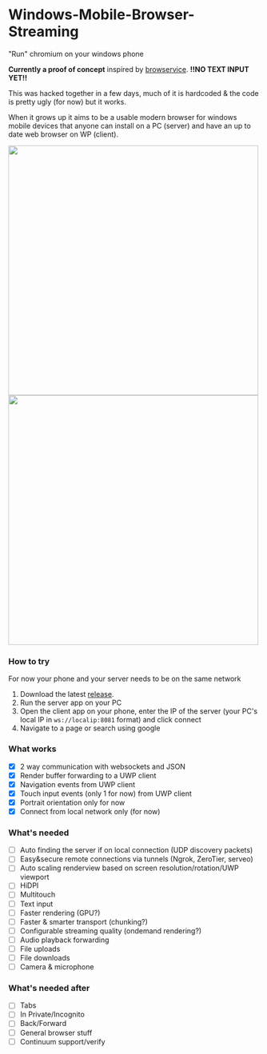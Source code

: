 # Windows-Mobile-Browser-Streaming
"Run" chromium on your windows phone

**Currently a proof of concept** inspired by [browservice](https://github.com/ttalvitie/browservice).
**!!NO TEXT INPUT YET!!**

This was hacked together in a few days, much of it is hardcoded & the code is pretty ugly (for now) but it works.

When it grows up it aims to be a usable modern browser for windows mobile devices that anyone can install on a PC (server) and have an up to date web browser on WP (client).

<img src="https://user-images.githubusercontent.com/1968543/235461724-d328459b-881c-4540-a086-4824e0c3aa1f.JPEG" height="500"><img src="https://user-images.githubusercontent.com/1968543/235461704-9f9ded26-ac71-4f79-9641-31fd9460d9ea.jpg" height="500">

### How to try
For now your phone and your server needs to be on the same network

1. Download the latest [release](https://github.com/PreyK/Windows-Mobile-Browser-Streaming/releases). 
2. Run the server app on your PC
3. Open the client app on your phone, enter the IP of the server (your PC's local IP in `ws://localip:8081` format) and click connect
4. Navigate to a page or search using google



### What works
- [x] 2 way communication with websockets and JSON
- [x] Render buffer forwarding to a UWP client
- [x] Navigation events from UWP client
- [x] Touch input events (only 1 for now) from UWP client
- [X] Portrait orientation only for now
- [X] Connect from local network only (for now)

### What's needed
- [ ] Auto finding the server if on local connection (UDP discovery packets)
- [ ] Easy&secure remote connections via tunnels (Ngrok, ZeroTier, serveo)
- [ ] Auto scaling renderview based on screen resolution/rotation/UWP viewport
- [ ] HiDPI
- [ ] Multitouch
- [ ] Text input
- [ ] Faster rendering (GPU?)
- [ ] Faster & smarter transport (chunking?)
- [ ] Configurable streaming quality (ondemand rendering?)
- [ ] Audio playback forwarding
- [ ] File uploads
- [ ] File downloads
- [ ] Camera & microphone

### What's needed after
- [ ] Tabs
- [ ] In Private/Incognito
- [ ] Back/Forward
- [ ] General browser stuff
- [ ] Continuum support/verify
